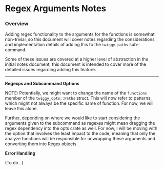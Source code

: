 # Regex Arguments Notes

### Overview

Adding regex functionality to the arguments for the functions is somewhat
non-trivial, so this document will cover notes regarding the considerations
and implementation details of adding this to the `twiggy paths` sub-command.

Some of these issues are covered at a higher level of abstraction in the
initial notes document, this document is intended to cover more of the detailed
issues regarding adding this feature.

---

__Regexps and Subcommand Options__

NOTE: Potentially, we might want to change the name of the `functions` member
of the `twiggy_opts::Paths` struct. This will now refer to patterns, which
might not always be the specific name of function. For now, we will leave
this alone.

Further, depending on where we would like to start considering the arguments
given to the subcommand as regexes might mean dragging the regex dependency
into the opts crate as well. For now, I will be moving with the option that
involves the least impact to the code, meaning that only the analyze functions
will be responsible for unwrapping these arguments and converting them into
Regex objects.

__Error Handling__

(To do...)

